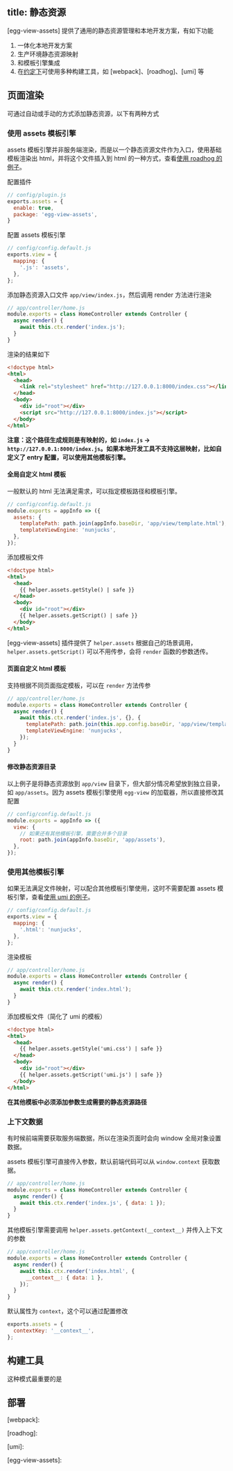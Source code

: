 title: 静态资源
---

[egg-view-assets] 提供了通用的静态资源管理和本地开发方案，有如下功能

1. 一体化本地开发方案
2. 生产环境静态资源映射
3. 和模板引擎集成
4. 在[约定下](#构建工具约定)可使用多种构建工具，如 [webpack]、[roadhog]、[umi] 等

## 页面渲染

可通过自动或手动的方式添加静态资源，以下有两种方式

### 使用 assets 模板引擎

assets 模板引擎并非服务端渲染，而是以一个静态资源文件作为入口，使用基础模板渲染出 html，并将这个文件插入到 html 的一种方式，查看[使用 roadhog 的例子](https://github.com/eggjs/examples/tree/master/assets-with-roadhog)。

配置插件

```javascript
// config/plugin.js
exports.assets = {
  enable: true,
  package: 'egg-view-assets',
}
```

配置 assets 模板引擎

```javascript
// config/config.default.js
exports.view = {
  mapping: {
    '.js': 'assets',
  },
};
```

添加静态资源入口文件 `app/view/index.js`，然后调用 render 方法进行渲染

```javascript
// app/controller/home.js
module.exports = class HomeController extends Controller {
  async render() {
    await this.ctx.render('index.js');
  }
}
```

渲染的结果如下

```html
<!doctype html>
<html>
  <head>
    <link rel="stylesheet" href="http://127.0.0.1:8000/index.css"></link>
  </head>
  <body>
    <div id="root"></div>
    <script src="http://127.0.0.1:8000/index.js"></script>
  </body>
</html>

```

**注意：这个路径生成规则是有映射的，如 `index.js` -> `http://127.0.0.1:8000/index.js`。如果本地开发工具不支持这层映射，比如自定义了 entry 配置，可以使用其他模板引擎。**

#### 全局自定义 html 模板

一般默认的 html 无法满足需求，可以指定模板路径和模板引擎。

```javascript
// config/config.default.js
module.exports = appInfo => ({
  assets: {
    templatePath: path.join(appInfo.baseDir, 'app/view/template.html'),
    templateViewEngine: 'nunjucks',
  },
});
```

添加模板文件

```html
<!doctype html>
<html>
  <head>
    {{ helper.assets.getStyle() | safe }}
  </head>
  <body>
    <div id="root"></div>
    {{ helper.assets.getScript() | safe }}
  </body>
</html>
```

[egg-view-assets] 插件提供了 `helper.assets` 根据自己的场景调用，`helper.assets.getScript()` 可以不用传参，会将 `render` 函数的参数透传。

#### 页面自定义 html 模板

支持根据不同页面指定模板，可以在 `render` 方法传参

```javascript
// app/controller/home.js
module.exports = class HomeController extends Controller {
  async render() {
    await this.ctx.render('index.js', {}, {
      templatePath: path.join(this.app.config.baseDir, 'app/view/template.html'),
      templateViewEngine: 'nunjucks',
    });
  }
}
```

#### 修改静态资源目录

以上例子是将静态资源放到 `app/view` 目录下，但大部分情况希望放到独立目录，如 `app/assets`。因为 assets 模板引擎使用 `egg-view` 的加载器，所以直接修改其配置

```javascript
// config/config.default.js
module.exports = appInfo => ({
  view: {
    // 如果还有其他模板引擎，需要合并多个目录
    root: path.join(appInfo.baseDir, 'app/assets'),
  },
});
```

### 使用其他模板引擎

如果无法满足文件映射，可以配合其他模板引擎使用，这时不需要配置 assets 模板引擎，查看[使用 umi 的例子](https://github.com/eggjs/examples/tree/master/assets-with-umi)。

```javascript
// config/config.default.js
exports.view = {
  mapping: {
    '.html': 'nunjucks',
  },
};
```

渲染模板

```javascript
// app/controller/home.js
module.exports = class HomeController extends Controller {
  async render() {
    await this.ctx.render('index.html');
  }
}
```

添加模板文件（简化了 umi 的模板）

```html
<!doctype html>
<html>
  <head>
    {{ helper.assets.getStyle('umi.css') | safe }}
  </head>
  <body>
    <div id="root"></div>
    {{ helper.assets.getScript('umi.js') | safe }}
  </body>
</html>
```

**在其他模板中必须添加参数生成需要的静态资源路径**

### 上下文数据

有时候前端需要获取服务端数据，所以在渲染页面时会向 window 全局对象设置数据。

assets 模板引擎可直接传入参数，默认前端代码可以从 `window.context` 获取数据。

```javascript
// app/controller/home.js
module.exports = class HomeController extends Controller {
  async render() {
    await this.ctx.render('index.js', { data: 1 });
  }
}
```

其他模板引擎需要调用 `helper.assets.getContext(__context__)` 并传入上下文的参数

```javascript
// app/controller/home.js
module.exports = class HomeController extends Controller {
  async render() {
    await this.ctx.render('index.html', {
      __context__: { data: 1 },
    });
  }
}
```

默认属性为 `context`，这个可以通过配置修改

```javascript
exports.assets = {
  contextKey: '__context__',
};
```

## 构建工具

这种模式最重要的是

### 

## 部署





[webpack]:

[roadhog]:

[umi]:

[egg-view-assets]: